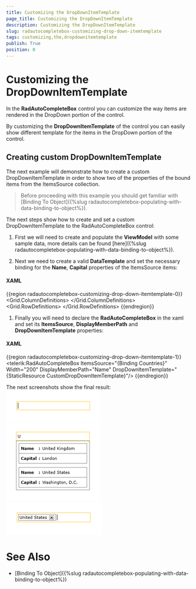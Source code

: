 ```yaml
---
title: Customizing the DropDownItemTemplate
page_title: Customizing the DropDownItemTemplate
description: Customizing the DropDownItemTemplate
slug: radautocompletebox-customizing-drop-down-itemtemplate
tags: customizing,the,dropdownitemtemplate
publish: True
position: 0
---
```


# Customizing the DropDownItemTemplate



In the __RadAutoCompleteBox__ control you can customize the way items are rendered in the DropDown portion of the control.
      

By customizing the __DropDownItemTemplate__ of the control you can easily show different template for the items in the DropDown portion of the control.
      

## Creating custom DropDownItemTemplate

The next example will demonstrate how to create a custom DropDownItemTemplate in order to show two of the properties of the bound items from the ItemsSource collection.
        

>Before proceeding with this example you should get familiar with [Binding To Object]({%slug radautocompletebox-populating-with-data-binding-to-object%}).
          

The next steps show how to create and set a custom DropDownItemTemplate to the RadAutoCompleteBox control:
        

1. First we will need to create and populate the __ViewModel__ with some sample data, more details can be found [here]({%slug radautocompletebox-populating-with-data-binding-to-object%}).
            

1. Next we need to create a valid __DataTemplate__ and set the necessary binding for the __Name__, __Capital__ properties of the ItemsSource items:
            

#### __XAML__

{{region radautocompletebox-customizing-drop-down-itemtemplate-0}}
	<DataTemplate x:Key="CustomDropDownItemTemplate">
		<Border BorderBrush="Gray" BorderThickness="1" Margin="2">
			<Grid>
				<Grid.ColumnDefinitions>
					<ColumnDefinition Width="Auto"/>
					<ColumnDefinition Width="Auto"/>
					<ColumnDefinition Width="*"/>
				</Grid.ColumnDefinitions>
				<Grid.RowDefinitions>
					<RowDefinition/>
					<RowDefinition/>
					<RowDefinition/>
				</Grid.RowDefinitions>
				<TextBlock Grid.Column="0" Grid.Row="0"
							Margin="5"
							FontWeight="Bold"
							Text="Name" />
				<TextBlock Grid.Row="0" Grid.Column="1" Margin="0 5 0 0"
							Text=":"
							FontWeight="Bold"/>
				<TextBlock Grid.Column="2" Grid.Row="0" Margin="5"
							Text="{Binding Name}" />
				<Border BorderBrush="Gray" BorderThickness="0.5" Grid.Row="1" Grid.Column="0" Grid.ColumnSpan="3"/>
				<TextBlock Grid.Column="0" Grid.Row="2" Margin="5"
							FontWeight="Bold"
							Text="Capital" />
				<TextBlock Grid.Row="2" Grid.Column="1" Margin="0 5 0 0"
							Text=":"
							FontWeight="Bold"/>
				<TextBlock Grid.Column="2" Grid.Row="2" Margin="5"
							Text="{Binding Capital}" />
			</Grid>
		</Border>
	</DataTemplate>
	{{endregion}}



1. Finally you will need to declare the __RadAutoCompleteBox__ in the xaml and set its __ItemsSource__, __DisplayMemberPath__ and __DropDownItemTemplate__ properties:
            

#### __XAML__

{{region radautocompletebox-customizing-drop-down-itemtemplate-1}}
	<telerik:RadAutoCompleteBox ItemsSource="{Binding Countries}"
								Width="200"
								DisplayMemberPath="Name"
								DropDownItemTemplate="{StaticResource CustomDropDownItemTemplate}"/>
	{{endregion}}



The next screenshots show the final result:
        ![radautocompletebox-customizing-drop-down-itemtemplate-1](images/radautocompletebox-customizing-drop-down-itemtemplate-1.png)![radautocompletebox-customizing-drop-down-itemtemplate-2](images/radautocompletebox-customizing-drop-down-itemtemplate-2.png)![radautocompletebox-customizing-drop-down-itemtemplate-3](images/radautocompletebox-customizing-drop-down-itemtemplate-3.png)

# See Also

 * [Binding To Object]({%slug radautocompletebox-populating-with-data-binding-to-object%})
